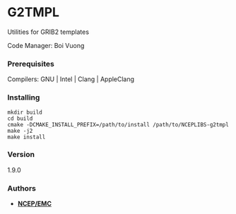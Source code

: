 # G2TMPL

Utilities for GRIB2 templates

Code Manager: Boi Vuong


### Prerequisites

Compilers: GNU | Intel | Clang | AppleClang 


### Installing

```
mkdir build
cd build
cmake -DCMAKE_INSTALL_PREFIX=/path/to/install /path/to/NCEPLIBS-g2tmpl
make -j2
make install
```


### Version

1.9.0


### Authors

* **[NCEP/EMC](mailto:NCEP.List.EMC.nceplibs.Developers@noaa.gov)** 
